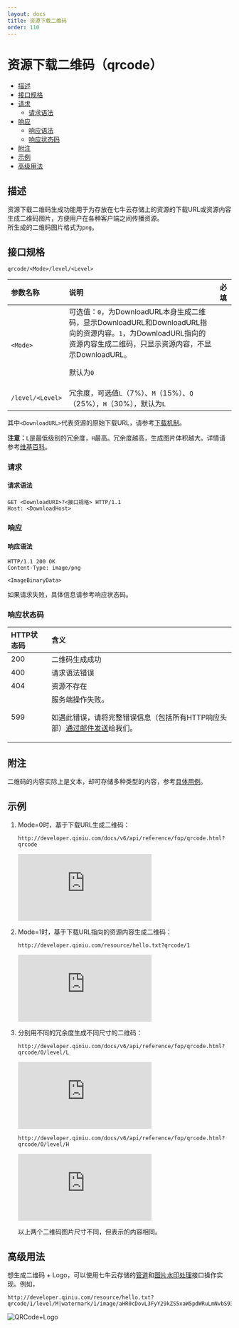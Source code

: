 ```yaml
---
layout: docs
title: 资源下载二维码
order: 110
---
```


<a id="qrcode"></a>
# 资源下载二维码（qrcode）

- [描述](#description)
- [接口规格](#specification)
- [请求 ](#request)
  - [请求语法](#request-syntax)
- [响应](#response)
  - [响应语法](#response-syntax)
  - [响应状态码](#response-code)
- [附注](#remarks)
- [示例](#samples)
- [高级用法](#advance-usage)

<a id="description"></a>
## 描述

资源下载二维码生成功能用于为存放在七牛云存储上的资源的下载URL或资源内容生成二维码图片，方便用户在各种客户端之间传播资源。  
所生成的二维码图片格式为`png`。  

<a id="specification"></a>
## 接口规格

```
qrcode/<Mode>/level/<Level>
```  

参数名称      | 说明                              | 必填
:------------ | :-------------------------------- | :-------
`<Mode>`      | 可选值：`0`，为DownloadURL本身生成二维码，显示DownloadURL和DownloadURL指向的资源内容。`1`，为DownloadURL指向的资源内容生成二维码，只显示资源内容，不显示DownloadURL。<p>默认为`0` | 
`/level/<Level>` | 冗余度，可选值`L`（7%）、`M`（15%）、`Q`（25%），`H`（30%），默认为`L` |


其中`<DownloadURL>`代表资源的原始下载URL，请参考[下载机制](http://developer.qiniu.com/docs/v6/api/overview/dn/download.html#download-models)。

**注意：**`L`是最低级别的冗余度，`H`最高。冗余度越高，生成图片体积越大。详情请参考[维基百科](http://en.wikipedia.org/wiki/QR_code#Error_correction)。  

<a id="request"></a>
### 请求

<a id="request-syntax"></a>
#### 请求语法

```
GET <DownloadURI>?<接口规格> HTTP/1.1
Host: <DownloadHost>
```

<a id="response"></a>
### 响应

<a id="response-syntax"></a>
#### 响应语法

```
HTTP/1.1 200 OK
Content-Type: image/png

<ImageBinaryData>
```

如果请求失败，具体信息请参考响应状态码。

<a id="response-code"></a>
### 响应状态码

HTTP状态码 | 含义
:--------- | :--------------------------
200        | 二维码生成成功
400	       | 请求语法错误
404        | 资源不存在
599	       | 服务端操作失败。<p>如遇此错误，请将完整错误信息（包括所有HTTP响应头部）[通过邮件发送][sendBugReportHref]给我们。

<a id="remarks"></a>
## 附注

二维码的内容实际上是文本，却可存储多种类型的内容，参考[具体用例](https://code.google.com/p/zxing/wiki/BarcodeContents)。  

<a id="samples"></a>
## 示例

1. Mode=0时，基于下载URL生成二维码：  

	```
    http://developer.qiniu.com/docs/v6/api/reference/fop/qrcode.html?qrcode
	```

	![点击察看图片](http://developer.qiniu.com/docs/v6/api/reference/fop/qrcode.html?qrcode)

2. Mode=1时，基于下载URL指向的资源内容生成二维码：  

	```
    http://developer.qiniu.com/resource/hello.txt?qrcode/1
	```

	![点击察看图片](http://developer.qiniu.com/resource/hello.txt?qrcode/1)

3. 分别用不同的冗余度生成不同尺寸的二维码：   

	```
    http://developer.qiniu.com/docs/v6/api/reference/fop/qrcode.html?qrcode/0/level/L
	```

	![点击察看图片](http://developer.qiniu.com/docs/v6/api/reference/fop/qrcode.html?qrcode/0/level/L)

	```
    http://developer.qiniu.com/docs/v6/api/reference/fop/qrcode.html?qrcode/0/level/H
	```

	![点击察看图片](http://developer.qiniu.com/docs/v6/api/reference/fop/qrcode.html?qrcode/0/level/H)

	以上两个二维码图片尺寸不同，但表示的内容相同。

<a id="advance-usage"></a>
## 高级用法

想生成二维码 + Logo，可以使用七牛云存储的[管道](/docs/v6/api/overview/fop/fop/pipeline.html)和[图片水印处理](/docs/v6/api/reference/fop/image/watermark.html)接口操作实现。例如，  

```
http://developer.qiniu.com/resource/hello.txt?qrcode/1/level/M|watermark/1/image/aHR0cDovL3FyY29kZS5xaW5pdWRuLmNvbS93ZWlib2xvZ282LnBuZz9pbWFnZU1vZ3IvdGh1bWJuYWlsLzMyeDMy/gravity/Center/dx/0/dy/0
```

![QRCode+Logo](http://developer.qiniu.com/resource/hello.txt?qrcode/1/level/M|watermark/1/image/aHR0cDovL3FyY29kZS5xaW5pdWRuLmNvbS93ZWlib2xvZ282LnBuZz9pbWFnZU1vZ3IvdGh1bWJuYWlsLzMyeDMy/gravity/Center/dx/0/dy/0)

[sendBugReportHref]:            mailto:support@qiniu.com?subject=599错误日志    "发送错误报告"
